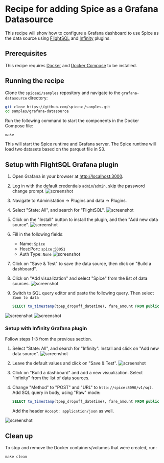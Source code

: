 # Recipe for adding Spice as a Grafana Datasource

This recipe will show how to configure a Grafana dashboard to use Spice as the data source using [FlightSQL](https://grafana.com/grafana/plugins/influxdata-flightsql-datasource/) and [Infinity](https://grafana.com/docs/plugins/yesoreyeram-infinity-datasource/latest/) plugins.

## Prerequisites

This recipe requires [Docker](https://www.docker.com/) and [Docker Compose](https://docs.docker.com/compose/) to be installed.

## Running the recipe

Clone the `spiceai/samples` repository and navigate to the `grafana-datasource` directory:

```bash
git clone https://github.com/spiceai/samples.git
cd samples/grafana-datasource
```

Run the following command to start the components in the Docker Compose file:

`make`

This will start the Spice runtime and Grafana server. The Spice runtime will load two datasets based on the parquet file in S3.

## Setup with FlightSQL Grafana plugin

1. Open Grafana in your browser at [http://localhost:3000](http://localhost:3000).
1. Log in with the default credentials `admin`/`admin`, skip the password change prompt.
![screenshot](./img/grafana-datasource-1.png)

1. Navigate to Administation -> Plugins and data -> Plugins.
1. Select "State: All", and search for "FlightSQL".
![screenshot](./img/grafana-datasource-2.png)

1. Click on the "Install" button to install the plugin, and then "Add new data source".
![screenshot](./img/grafana-datasource-3.png)

1. Fill in the following fields:
   - Name: `Spice`
   - Host:Port: `spice:50051`
   - Auth Type: `None`
![screenshot](./img/grafana-datasource-4.png)

1. Click on "Save & Test" to save the data source, then click on "Build a dashboard".
1. Click on "Add visualization" and select "Spice" from the list of data sources.
![screenshot](./img/grafana-datasource-5.png)

1. Switch to SQL query editor and paste the following query. Then select `Zoom to data`

   ```sql
   SELECT to_timestamp(tpep_dropoff_datetime), fare_amount FROM public.taxi_trips LIMIT 100
   ```

![screenshot](./img/grafana-datasource-10.png)
![screenshot](./img/grafana-datasource-6.png)

### Setup with Infinity Grafana plugin

Follow steps 1-3 from the previous section.

1. Select "State: All", and search for "Infinity". Install and click on "Add new data source".
![screenshot](./img/grafana-datasource-7.png)

1. Leave the default values and click on "Save & Test".
![screenshot](./img/grafana-datasource-8.png)

1. Click on "Build a dashboard" and add a new visualization. Select "Infinity" from the list of data sources.
1. Change "Method" to "POST" and "URL" to `http://spice:8090/v1/sql`. Add SQL query in body, using "Raw" mode:

    ```sql
    SELECT to_timestamp(tpep_dropoff_datetime), fare_amount FROM public.taxi_trips LIMIT 100
    ```

   Add the header `Accept: application/json` as well.

![screenshot](./img/grafana-datasource-9.png)

## Clean up

To stop and remove the Docker containers/volumes that were created, run:

`make clean`

